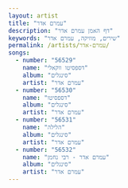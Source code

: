 ```yaml
---
layout: artist
title: "עמרם אדר"
description: "דף האמן עמרם אדר"
keywords: "שירים, מוזיקה, עמרם אדר"
permalink: /artists/עמרם-אדר/
songs:
  - number: "56529"
    name: "דספסיטו ווקאלי"
    album: "סינגלים"
    artist: "עמרם אדר"
  - number: "56530"
    name: "דספסיטו"
    album: "סינגלים"
    artist: "עמרם אדר"
  - number: "56531"
    name: "הלילה"
    album: "סינגלים"
    artist: "עמרם אדר"
  - number: "56532"
    name: "עמרם אדר - רבי נחמן"
    album: "סינגלים"
    artist: "עמרם אדר"
---
```

